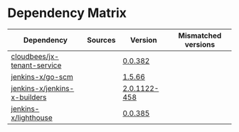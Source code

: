 # Dependency Matrix

Dependency | Sources | Version | Mismatched versions
---------- | ------- | ------- | -------------------
[cloudbees/jx-tenant-service](https://github.com/cloudbees/jx-tenant-service) |  | [0.0.382](https://github.com/cloudbees/jx-tenant-service/releases/tag/v0.0.382) | 
[jenkins-x/go-scm](https://github.com/jenkins-x/go-scm) |  | [1.5.66]() | 
[jenkins-x/jenkins-x-builders](https://github.com/jenkins-x/jenkins-x-builders) |  | [2.0.1122-458]() | 
[jenkins-x/lighthouse](https://github.com/jenkins-x/lighthouse) |  | [0.0.385]() | 
